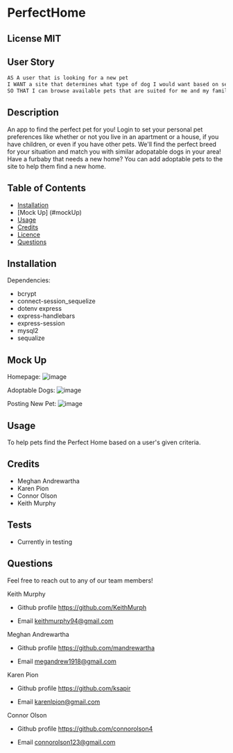 #  PerfectHome

 ## License  MIT
 
 ## User Story

```md
AS A user that is looking for a new pet
I WANT a site that determines what type of dog I would want based on several criteria
SO THAT I can browse available pets that are suited for me and my family
```

 ## Description
 An app to find the perfect pet for you! Login to set your personal pet preferences like whether or not you live in an apartment or a house, if you have children, or even if you have other pets. We'll find the perfect breed for your situation and match you with similar adopatable dogs in your area! Have a furbaby that needs a new home? You can add adoptable pets to the site to help them find a new home.

 ## Table of Contents
 - [Installation](#howToInstall)
 - [Mock Up] (#mockUp)
 - [Usage](#usage)
 - [Credits](#credits)
 - [Licence](#license)
 - [Questions](#questions)

 ## Installation
 Dependencies:
 - bcrypt 
 - connect-session_sequelize
 - dotenv express
 - express-handlebars
 - express-session
 - mysql2
 - sequalize

## Mock Up
Homepage:
![image](https://user-images.githubusercontent.com/84876493/128796691-c230e9bb-4470-4665-8538-2f05a07f41fa.png)

Adoptable Dogs:
![image](https://user-images.githubusercontent.com/84876493/128796759-1f1e285b-2368-40c5-8901-5741dc29fe93.png)

Posting New Pet:
![image](https://user-images.githubusercontent.com/84876493/128796845-5aa09e7b-af49-4c80-ac79-db07a52fa5a8.png)


 ## Usage
 To help pets find the Perfect Home based on a user's given criteria.
    
   

 ## Credits
- Meghan Andrewartha
- Karen Pion
- Connor Olson
- Keith Murphy


 ## Tests

 - Currently in testing

 ## Questions

 Feel free to reach out to any of our team members!

Keith Murphy

- Github profile
  https://github.com/KeithMurph

- Email 
  keithmurphy94@gmail.com

Meghan Andrewartha

- Github profile
  https://github.com/mandrewartha

- Email 
  megandrew1918@gmail.com

Karen Pion

- Github profile
  https://github.com/ksapir

- Email 
  karenlpion@gmail.com

Connor Olson

- Github profile
  https://github.com/connorolson4

- Email 
  connorolson123@gmail.com
